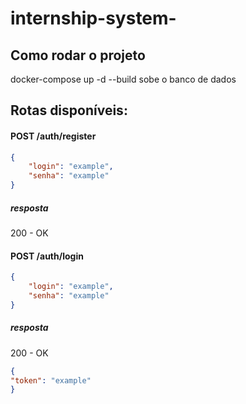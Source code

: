 # internship-system-


## Como rodar o projeto

docker-compose up -d --build sobe o banco de dados

## Rotas disponíveis:

#### POST /auth/register
```json
{
    "login": "example",
    "senha": "example"
}
```
##### resposta 
200 - OK

#### POST /auth/login
```json
{
    "login": "example",
    "senha": "example"
}
```

##### resposta
200 - OK
```json
{
"token": "example"
}
```